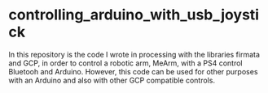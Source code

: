 # controlling_arduino_with_usb_joystick
In this repository is the code I wrote in processing with the libraries firmata and GCP, in order to control a robotic arm, MeArm, with a PS4 control Bluetooh and Arduino. However, this code can be used for other purposes with an Arduino and also with other GCP compatible controls.
